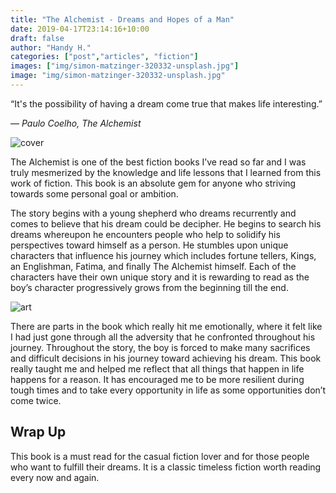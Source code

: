```yaml
---
title: "The Alchemist - Dreams and Hopes of a Man"
date: 2019-04-17T23:14:16+10:00
draft: false
author: "Handy H."
categories: ["post","articles", "fiction"]
images: ["img/simon-matzinger-320332-unsplash.jpg"]
image: "img/simon-matzinger-320332-unsplash.jpg"
---
```


“It's the possibility of having a dream come true that makes life interesting.” 

― *Paulo Coelho, The Alchemist*

![cover](/inline/handy17/01.jpg)

The Alchemist is one of the best fiction books I’ve read so far and I was truly mesmerized by the knowledge and life lessons that I learned from this work of fiction. This book is an absolute gem for anyone who striving towards some personal goal or ambition. 

The story begins with a young shepherd who dreams recurrently and comes to believe that his dream could be decipher. He begins to search his dreams whereupon he encounters people who help to solidify his perspectives toward himself as a person. He stumbles upon unique characters that influence his journey which includes fortune tellers, Kings, an Englishman, Fatima, and finally The Alchemist himself. Each of the characters have their own unique story and it is rewarding to read as the boy’s character progressively grows from the beginning till the end.

![art](/inline/handy17/02.gif)

There are parts in the book which really hit me emotionally, where it felt like I had just gone through all the adversity that he confronted throughout his journey. Throughout the story, the boy is forced to make many sacrifices and difficult decisions in his journey toward achieving his dream. This book really taught me and helped me reflect that all things that happen in life happens for a reason. It has encouraged me to be more resilient during tough times and to take every opportunity in life as some opportunities don’t come twice.

## Wrap Up

This book is a must read for the casual fiction lover and for those people who want to fulfill their dreams. It is a classic timeless fiction worth reading every now and again.

